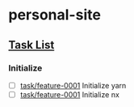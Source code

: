 # personal-site

## [Task List](https://github.com/wtfauonabt/personal-site/tree/task/list)

### Initialize

- [ ] [task/feature-0001](https://github.com/wtfauonabt/personal-site/tree/task/feature-0001) Initialize yarn
- [ ] [task/feature-0001](https://github.com/wtfauonabt/personal-site/tree/task/feature-0001) Initialize nx